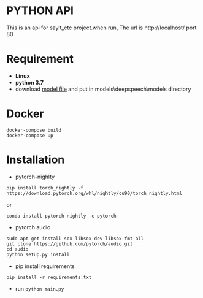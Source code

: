 # PYTHON API
This is an api for sayit_ctc project.when run, The url is http://localhost/ port 80
# Requirement
* **Linux**
* **python 3.7** 
* download [model file](https://mycostech-my.sharepoint.com/:u:/p/kornkamon/ESnprKY2dq5Mg6c7te79KNgBC-G1rQgWETMG_pLIfP6apg?e=oNK3q1) and put in models\deepspeech\models directory

# Docker
```
docker-compose build
docker-compose up
```
# Installation 
* pytorch-nighlty 
```
pip install torch_nightly -f https://download.pytorch.org/whl/nightly/cu90/torch_nightly.html
```
or
```
conda install pytorch-nightly -c pytorch
``` 

* pytorch audio 
```
sudo apt-get install sox libsox-dev libsox-fmt-all
git clone https://github.com/pytorch/audio.git
cd audio
python setup.py install
```

* pip install requirements
```
pip install -r requirements.txt
```
* run `python main.py`

 
